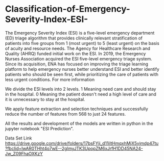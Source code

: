 # Classification-of-Emergency-Severity-Index-ESI-
The Emergency Severity Index (ESI) is a five-level emergency department (ED) triage algorithm that provides clinically relevant stratification of patients into five groups from 1 (most urgent) to 5 (least urgent) on the basis of acuity and resource needs. The Agency for Healthcare Research and Quality (AHRQ) funded initial work on the ESI. In 2019, the Emergency Nurses Association acquired the ESI five-level emergency triage system. Since its acquisition, ENA has focused on improving the triage learning platform to help emergency nurses better understand ESI and better identify patients who should be seen first, while prioritizing the care of patients with less urgent conditions. For more information

We divide the ESI levels into 2 levels. 1 Meaning need care and should stay in the hospital. 0 Meaning the patient doesn't need a high level of care and it is unnecessary to stay at the hospital.

We apply feature extraction and selection techniques and successfully reduce the number of features from 568 to just 24 features.

All the results and development of the models are written in python in the jupyter notebook "ESI Prediction".

Data Set Link https://drive.google.com/drive/folders/17bsFYji_d11iItHmqxhMjX5vjmdp47tu?fbclid=IwAR0THht4o7wE--2gImyJTK3UpopZM6xJrfH1DD45NA24-Jw_Z09FhaOXKzY

